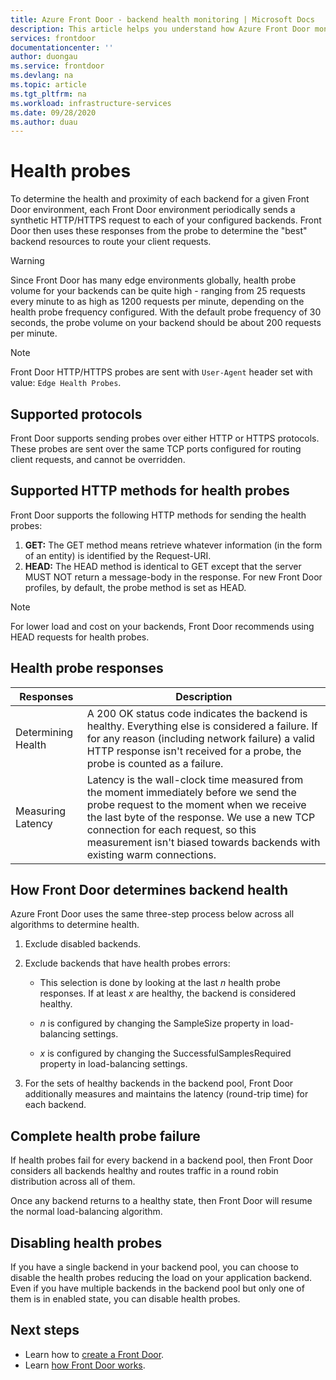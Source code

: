```yaml
---
title: Azure Front Door - backend health monitoring | Microsoft Docs
description: This article helps you understand how Azure Front Door monitors the health of your backends
services: frontdoor
documentationcenter: ''
author: duongau
ms.service: frontdoor
ms.devlang: na
ms.topic: article
ms.tgt_pltfrm: na
ms.workload: infrastructure-services
ms.date: 09/28/2020
ms.author: duau
---
```


# ​​Health probes

To determine the health and proximity of each backend for a given Front Door environment, each Front Door environment periodically sends a synthetic HTTP/HTTPS request to each of your configured backends. Front Door then uses these responses from the probe to determine the "best" backend resources to route your client requests. 

> [!WARNING]
> Since Front Door has many edge environments globally, health probe volume for your backends can be quite high - ranging from 25 requests every minute to as high as 1200 requests per minute, depending on the health probe frequency configured. With the default probe frequency of 30 seconds, the probe volume on your backend should be about 200 requests per minute.

> [!NOTE]
> Front Door HTTP/HTTPS probes are sent with `User-Agent` header set with value: `Edge Health Probes`. 

## Supported protocols

Front Door supports sending probes over either HTTP or HTTPS protocols.​ These probes are sent over the same TCP ports configured for routing client requests, and cannot be overridden.

## Supported HTTP methods for health probes

Front Door supports the following HTTP methods for sending the health probes:

1. **GET:** The GET method means retrieve whatever information (in the form of an entity) is identified by the Request-URI.
2. **HEAD:** The HEAD method is identical to GET except that the server MUST NOT return a message-body in the response. For new Front Door profiles, by default, the probe method is set as HEAD.

> [!NOTE]
> For lower load and cost on your backends, Front Door recommends using HEAD requests for health probes.

## Health probe responses

| Responses  | Description | 
| ------------- | ------------- |
| Determining Health  |  ​A 200 OK status code indicates the backend is healthy. Everything else is considered a failure. If for any reason (including network failure) a valid HTTP response isn't received for a probe, the probe is counted as a failure.|
| Measuring Latency  | Latency is the wall-clock time measured from the moment immediately before we send the probe request to the moment when we receive the last byte of the response. We use a new TCP connection for each request, so this measurement isn't biased towards backends with existing warm connections.  |

## How Front Door determines backend health

Azure Front Door uses the same three-step process below across all algorithms to determine health.

1. ​Exclude disabled backends.

2. Exclude backends that have health probes errors:
    * ​​​​This selection is done by looking at the last _n_ health probe responses. If at least _x_ are healthy, the backend is considered healthy.

    * _n_ is configured by changing the SampleSize property in load-balancing settings.

    * _x_ is configured by changing the SuccessfulSamplesRequired property in load-balancing settings.

3. For the sets of healthy backends in the backend pool, Front Door additionally measures and maintains the latency (round-trip time) for each backend.


## Complete health probe failure

If health probes fail for every backend in a backend pool, then Front Door considers all backends healthy and routes traffic in a round robin distribution across all of them.

Once any backend returns to a healthy state, then Front Door will resume the normal load-balancing algorithm.

## Disabling health probes

If you have a single backend in your backend pool, you can choose to disable the health probes reducing the load on your application backend. Even if you have multiple backends in the backend pool but only one of them is in enabled state, you can disable health probes.

## Next steps

- Learn how to [create a Front Door](quickstart-create-front-door.md).
- Learn [how Front Door works](front-door-routing-architecture.md).

